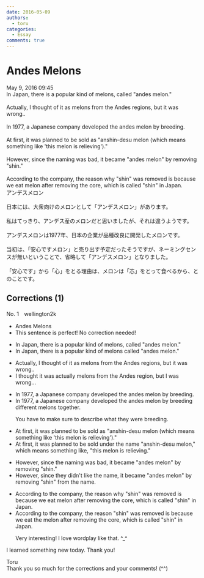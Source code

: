 ```yaml
---
date: 2016-05-09
authors:
  - toru
categories:
  - Essay
comments: true
---
```


# Andes Melons
<div class="date">May 9, 2016 09:45</div>
<div id="post"><div id="body_show_ori">
In Japan, there is a popular kind of melons, called "andes melon."<br/><br/>Actually, I thought of it as melons from the Andes regions, but it was wrong..<br/><br/>In 1977, a Japanese company developed the andes melon by breeding. <br/><br/>At first, it was planned to be sold as "anshin-desu melon (which means something like 'this melon is relieving')."<br/><br/>However, since the naming was bad, it became "andes melon" by removing "shin."<br/><br/>According to the company, the reason why "shin" was removed is because we eat melon after removing the core, which is called "shin" in Japan. 
</div></div>

<!-- more -->

<div id="post_ja"><div id="body_show_mo">
アンデスメロン<br/><br/>日本には、大衆向けのメロンとして「アンデスメロン」があります。<br/><br/>私はてっきり、アンデス産のメロンだと思いましたが、それは違うようです。<br/><br/>アンデスメロンは1977年、日本の企業が品種改良に開発したメロンです。<br/><br/>当初は、「安心ですメロン」と売り出す予定だったそうですが、ネーミングセンスが無いということで、省略して「アンデスメロン」となりました。<br/><br/>「安心です」から「心」をとる理由は、メロンは「芯」をとって食べるから、とのことです。
</div></div>

## Corrections (1)
<div id="block"><div class="first_name"> No. 1　<span class="just_name">wellington2k</span></div><div id="block2">
<ul class="correction_field">
<li class="incorrect">Andes Melons</li>
<li class="corrected perfect">This sentence is perfect! No correction needed!</li>
</ul>
<ul class="correction_field">
<li class="incorrect">In Japan, there is a popular kind of melons, called "andes melon."</li>
<li class="corrected correct">
In Japan, there is a popular kind of melons called "andes melon."
</li>
</ul>
<ul class="correction_field">
<li class="incorrect">Actually, I thought of it as melons from the Andes regions, but it was wrong..</li>
<li class="corrected correct">
I thought it was actually melons from the Andes region, but I was wrong...
</li>
</ul>
<ul class="correction_field">
<li class="incorrect">In 1977, a Japanese company developed the andes melon by breeding.</li>
<li class="corrected correct">
In 1977, a Japanese company developed the andes melon by breeding different melons together.
<p class="correction_comment">You have to make sure to describe what they were breeding.</p>
</li>
</ul>
<ul class="correction_field">
<li class="incorrect">At first, it was planned to be sold as "anshin-desu melon (which means something like 'this melon is relieving')."</li>
<li class="corrected correct">
At first, it was planned to be sold under the name "anshin-desu melon," which means something like, "this melon is relieving."
</li>
</ul>
<ul class="correction_field">
<li class="incorrect">However, since the naming was bad, it became "andes melon" by removing "shin."</li>
<li class="corrected correct">
However, since they didn't like the name, it became "andes melon" by removing "shin" from the name.
</li>
</ul>
<ul class="correction_field">
<li class="incorrect">According to the company, the reason why "shin" was removed is because we eat melon after removing the core, which is called "shin" in Japan.</li>
<li class="corrected correct">
According to the company, the reason "shin" was removed is because we eat the melon after removing the core, which is called "shin" in Japan.
<p class="correction_comment">Very interesting! I love wordplay like that. ^_^</p>
</li>
</ul>
<p class="comment_small">
 I learned something new today. Thank you!
</p>

</div><div class="name"><span class="just_name">Toru</span><br>
Thank you so much for the corrections and your comments! (^^)
</div>
</div>
